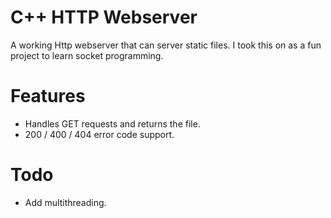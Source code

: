 # C++ HTTP Webserver
A working Http webserver that can server static files. I took this on as a fun project to learn socket programming.
# Features
- Handles GET requests and returns the file.
- 200 / 400 / 404 error code support.

# Todo
- Add multithreading.
